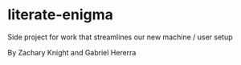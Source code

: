 # literate-enigma
Side project for work that streamlines our new machine / user setup

By Zachary Knight and Gabriel Hererra
